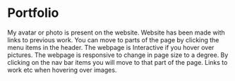 # Portfolio
My avatar or photo is present on the website.
Website has been made with links to previous work.
You can move to parts of the page by clicking the menu items in the header. 
The webpage is Interactive if you hover over pictures. 
The webpage is responsive to change in page size to a degree. 
By clicking on the nav bar items you will move to that part of the page. 
Links to work etc when hovering over images. 
